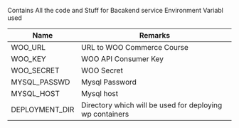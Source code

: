 Contains All the code and Stuff for Bacakend service
Environment Variabl used

|Name|Remarks|
|----|-------|
|WOO_URL|URL to WOO Commerce Course|
|WOO_KEY|WOO API Consumer Key|
|WOO_SECRET|WOO Secret|
|MYSQL_PASSWD|Mysql Password|
|MYSQL_HOST|Mysql host|
|DEPLOYMENT_DIR|Directory which will be used for deploying wp containers|